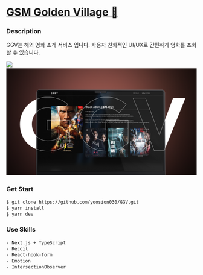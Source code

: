 # [GSM Golden Village 🍿](https://gsm-golden-village.vercel.app/)

### Description

GGV는 해외 영화 소개 서비스 입니다. 사용자 친화적인 UI/UX로 간편하게 영화롤 조회할 수 있습니다.

![](public/MockUp2.png)
![](public/MockUp.png)

### Get Start

```
$ git clone https://github.com/yoosion030/GGV.git
$ yarn install
$ yarn dev
```

### Use Skills

```
- Next.js + TypeScript
- Recoil
- React-hook-form
- Emotion
- IntersectionObserver
```
